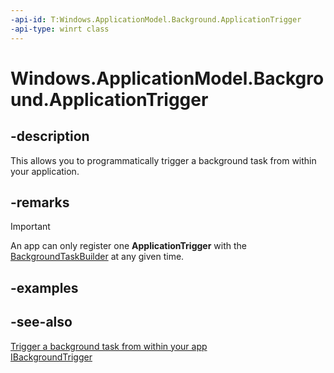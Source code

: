 ```yaml
---
-api-id: T:Windows.ApplicationModel.Background.ApplicationTrigger
-api-type: winrt class
---
```


<!-- Class syntax.
public class ApplicationTrigger : Windows.ApplicationModel.Background.IApplicationTrigger, Windows.ApplicationModel.Background.IBackgroundTrigger
-->

# Windows.ApplicationModel.Background.ApplicationTrigger

## -description
This allows you to programmatically trigger a background task from within your application.

## -remarks

> [!IMPORTANT]
> An app can only register one **ApplicationTrigger** with the [BackgroundTaskBuilder](https://docs.microsoft.com/uwp/api/Windows.ApplicationModel.Background.BackgroundTaskBuilder) at any given time.

## -examples

## -see-also

[Trigger a background task from within your app](trigger-background-task-from-app.md)  
[IBackgroundTrigger](ibackgroundtrigger.md)
